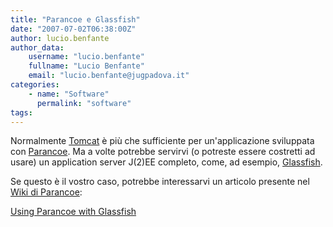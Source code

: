 ```yaml
---
title: "Parancoe e Glassfish"
date: "2007-07-02T06:38:00Z"
author: lucio.benfante
author_data:
    username: "lucio.benfante"
    fullname: "Lucio Benfante"
    email: "lucio.benfante@jugpadova.it"
categories:
    - name: "Software"
      permalink: "software"
tags:
---
```

Normalmente [Tomcat](http://tomcat.apache.org) è più che sufficiente per un'applicazione sviluppata con [Parancoe](http://parancoe.dev.java.net). Ma a volte potrebbe servirvi (o potreste essere costretti ad usare) un application server J(2)EE completo, come, ad esempio, [Glassfish](http://glassfish.dev.java.net).

Se questo è il vostro caso, potrebbe interessarvi un articolo presente nel [Wiki di Parancoe](http://wiki.java.net/bin/view/Projects/Parancoe):

[Using Parancoe with Glassfish](http://wiki.java.net/bin/view/Projects/UsingParancoeWithGlassfish)

